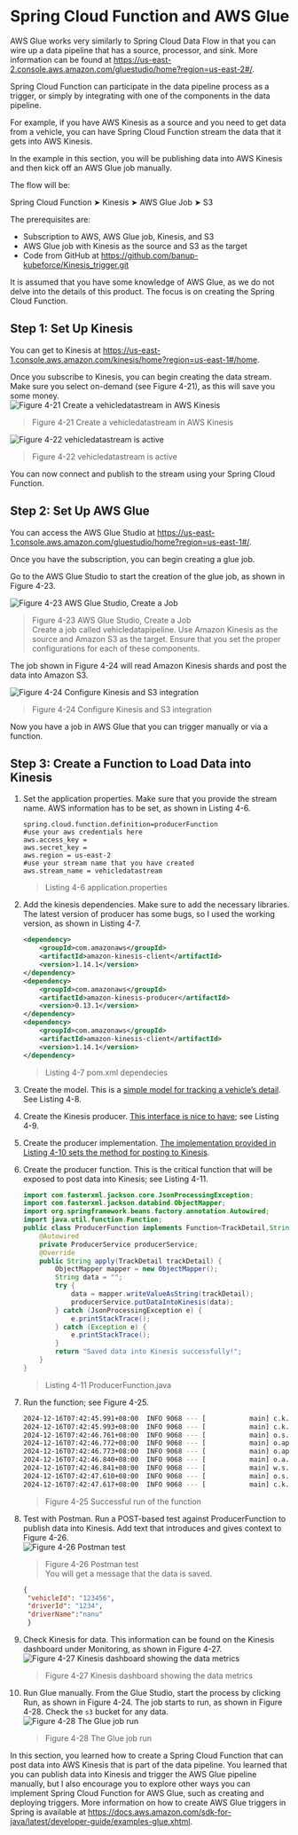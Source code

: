 # Spring Cloud Function and AWS Glue
AWS Glue works very similarly to Spring Cloud Data Flow in that you can wire up a data pipeline that has a source, processor, and sink. More information can be found at https://us-east-2.console.aws.amazon.com/gluestudio/home?region=us-east-2#/.

Spring Cloud Function can participate in the data pipeline process as a trigger, or simply by integrating with one of the components in the data pipeline.

For example, if you have AWS Kinesis as a source and you need to get data from a vehicle, you can have Spring Cloud Function stream the data that it gets into AWS Kinesis.

In the example in this section, you will be publishing data into AWS Kinesis and then kick off an AWS Glue job manually.

The flow will be:

Spring Cloud Function ➤ Kinesis ➤ AWS Glue Job ➤ S3

The prerequisites are:
* Subscription to AWS, AWS Glue job, Kinesis, and S3
* AWS Glue job with Kinesis as the source and S3 as the target
* Code from GitHub at https://github.com/banup-kubeforce/Kinesis_trigger.git

It is assumed that you have some knowledge of AWS Glue, as we do not delve into the details of this product. The focus is on creating the Spring Cloud Function.

## Step 1: Set Up Kinesis
You can get to Kinesis at https://us-east-1.console.aws.amazon.com/kinesis/home?region=us-east-1#/home.

Once you subscribe to Kinesis, you can begin creating the data stream. Make sure you select on-demand (see Figure 4-21), as this will save you some money.   
![Figure 4-21 Create a vehicledatastream in AWS Kinesis](./resource/pic/526597_1_En_4_Fig21_HTML.jpg)
> Figure 4-21 Create a vehicledatastream in AWS Kinesis

![Figure 4-22 vehicledatastream is active](./resource/pic/526597_1_En_4_Fig22_HTML.png)   
> Figure 4-22 vehicledatastream is active

You can now connect and publish to the stream using your Spring Cloud Function.

## Step 2: Set Up AWS Glue
You can access the AWS Glue Studio at https://us-east-1.console.aws.amazon.com/gluestudio/home?region=us-east-1#/.

Once you have the subscription, you can begin creating a glue job.

Go to the AWS Glue Studio to start the creation of the glue job, as shown in Figure 4-23.

![Figure 4-23 AWS Glue Studio, Create a Job](./resource/pic/526597_1_En_4_Fig23_HTML.png)  

> Figure 4-23 AWS Glue Studio, Create a Job   
Create a job called vehicledatapipeline. Use Amazon Kinesis as the source and Amazon S3 as the target. Ensure that you set the proper configurations for each of these components.

The job shown in Figure 4-24 will read Amazon Kinesis shards and post the data into Amazon S3.

![Figure 4-24 Configure Kinesis and S3 integration](./resource/pic/526597_1_En_4_Fig24_HTML.png)
> Figure 4-24 Configure Kinesis and S3 integration

Now you have a job in AWS Glue that you can trigger manually or via a function.

## Step 3: Create a Function to Load Data into Kinesis
1. Set the application properties. Make sure that you provide the stream name. AWS information has to be set, as shown in Listing 4-6.
    ```propertis
    spring.cloud.function.definition=producerFunction
    #use your aws credentials here
    aws.access_key =
    aws.secret_key =
    aws.region = us-east-2
    #use your stream name that you have created
    aws.stream_name = vehicledatastream
    ```
    > Listing 4-6 application.properties

2. Add the kinesis dependencies. Make sure to add the necessary libraries. The latest version of producer has some bugs, so I used the working version, as shown in Listing 4-7.
    ```xml
    <dependency>
        <groupId>com.amazonaws</groupId>
        <artifactId>amazon-kinesis-client</artifactId>
        <version>1.14.1</version>
    </dependency>
    <dependency>
        <groupId>com.amazonaws</groupId>
        <artifactId>amazon-kinesis-producer</artifactId>
        <version>0.13.1</version>
    </dependency>
    <dependency>
        <groupId>com.amazonaws</groupId>
        <artifactId>amazon-kinesis-client</artifactId>
        <version>1.14.1</version>
    </dependency>
    ```
    > Listing 4-7 pom.xml dependecies
3. Create the model. This is a [simple model for tracking a vehicle’s detail](./src/main/java/com/kubeforce/kinesis_trigger/TrackDetail.java). See Listing 4-8.

4. Create the Kinesis producer. [This interface is nice to have](./src/main/java/com/kubeforce/kinesis_trigger/ProducerService.java); see Listing 4-9.
5. Create the producer implementation. [The implementation provided in Listing 4-10 sets the method for posting to Kinesis](./src/main/java/com/kubeforce/kinesis_trigger/ProducerServiceImpl.java).
6. Create the producer function. This is the critical function that will be exposed to post data into Kinesis; see Listing 4-11.
    ```java
    import com.fasterxml.jackson.core.JsonProcessingException;
    import com.fasterxml.jackson.databind.ObjectMapper;
    import org.springframework.beans.factory.annotation.Autowired;
    import java.util.function.Function;
    public class ProducerFunction implements Function<TrackDetail,String> {
        @Autowired
        private ProducerService producerService;
        @Override
        public String apply(TrackDetail trackDetail) {
            ObjectMapper mapper = new ObjectMapper();
            String data = "";
            try {
                data = mapper.writeValueAsString(trackDetail);
                producerService.putDataIntoKinesis(data);
            } catch (JsonProcessingException e) {
                e.printStackTrace();
            } catch (Exception e) {
                e.printStackTrace();
            }
            return "Saved data into Kinesis successfully!";
        }
    }
    ```
    > Listing 4-11 ProducerFunction.java
7. Run the function; see Figure 4-25.
    ```bash
    2024-12-16T07:42:45.991+08:00  INFO 9068 --- [           main] c.k.k.KinesisTriggerApplication          : Starting KinesisTriggerApplication using Java 17.0.12 with PID 9068 (D:\Data\workspaces\STS-4.26.0\apress-practical-spring-cloud-function-developing-2023_aws-Kinesis_trigger\target\classes started by robert0714 in D:\Data\workspaces\STS-4.26.0\apress-practical-spring-cloud-function-developing-2023_aws-Kinesis_trigger)
    2024-12-16T07:42:45.993+08:00  INFO 9068 --- [           main] c.k.k.KinesisTriggerApplication          : No active profile set, falling back to 1 default profile: "default"
    2024-12-16T07:42:46.761+08:00  INFO 9068 --- [           main] o.s.b.w.embedded.tomcat.TomcatWebServer  : Tomcat initialized with port 8080 (http)
    2024-12-16T07:42:46.772+08:00  INFO 9068 --- [           main] o.apache.catalina.core.StandardService   : Starting service [Tomcat]
    2024-12-16T07:42:46.773+08:00  INFO 9068 --- [           main] o.apache.catalina.core.StandardEngine    : Starting Servlet engine: [Apache Tomcat/10.1.33]
    2024-12-16T07:42:46.840+08:00  INFO 9068 --- [           main] o.a.c.c.C.[Tomcat].[localhost].[/]       : Initializing Spring embedded WebApplicationContext
    2024-12-16T07:42:46.841+08:00  INFO 9068 --- [           main] w.s.c.ServletWebServerApplicationContext : Root WebApplicationContext: initialization completed in 811 ms
    2024-12-16T07:42:47.610+08:00  INFO 9068 --- [           main] o.s.b.w.embedded.tomcat.TomcatWebServer  : Tomcat started on port 8080 (http) with context path '/'
    2024-12-16T07:42:47.617+08:00  INFO 9068 --- [           main] c.k.k.KinesisTriggerApplication          : Started KinesisTriggerApplication in 1.898 seconds (process running for 2.228)
    ```
    > Figure 4-25 Successful run of the function
8. Test with Postman. Run a POST-based test against ProducerFunction to publish data into Kinesis.
   Add text that introduces and gives context to Figure 4-26.    
   ![Figure 4-26 Postman test](./resource/pic/526597_1_En_4_Fig26_HTML.jpg) 
   > Figure 4-26 Postman test  
   You will get a message that the data is saved.
   ```json
   {
    "vehicleId": "123456",
    "driverId": "1234",
    "driverName":"nanu"
    }
   ```
9. Check Kinesis for data. This information can be found on the Kinesis dashboard under Monitoring, as shown in Figure 4-27.   
   ![Figure 4-27 Kinesis dashboard showing the data metrics](./resource/pic/526597_1_En_4_Fig27_HTML.jpg) 
   > Figure 4-27 Kinesis dashboard showing the data metrics  
10. Run Glue manually. From the Glue Studio, start the process by clicking Run, as shown in Figure 4-24.
    The job starts to run, as shown in Figure 4-28. Check the `s3` bucket for any data.  
    ![Figure 4-28 The Glue job run](./resource/pic/526597_1_En_4_Fig28_HTML.png)   
    > Figure 4-28 The Glue job run

In this section, you learned how to create a Spring Cloud Function that can post data into AWS Kinesis that is part of the data pipeline. You learned that you can publish data into Kinesis and trigger the AWS Glue pipeline manually, but I also encourage you to explore other ways you can implement Spring Cloud Function for AWS Glue, such as creating and deploying triggers. More information on how to create AWS Glue triggers in Spring is available at https://docs.aws.amazon.com/sdk-for-java/latest/developer-guide/examples-glue.xhtml.